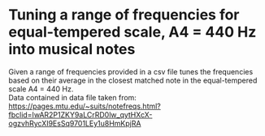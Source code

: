 # Tuning a range of frequencies for equal-tempered scale, A4 = 440 Hz into musical notes
Given a range of frequencies provided in a csv file tunes the frequencies based on their average in the closest matched note in the equal-tempered scale A4 = 440 Hz.  
Data contained in data file taken from: https://pages.mtu.edu/~suits/notefreqs.html?fbclid=IwAR2P1ZKY9aLCrRD0lw_qytHXcX-ogzvhRycXI9EsSq9701LEy1u8HmKpjRA
